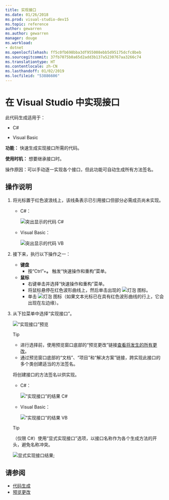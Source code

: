 ```yaml
---
title: 实现接口
ms.date: 01/26/2018
ms.prod: visual-studio-dev15
ms.topic: reference
author: gewarren
ms.author: gewarren
manager: douge
ms.workload:
- dotnet
ms.openlocfilehash: ff5c0fb698bba3df955008ebb5d95175dcfc8beb
ms.sourcegitcommit: 37fb7075b0a65d2add3b137a5230767aa3266c74
ms.translationtype: HT
ms.contentlocale: zh-CN
ms.lasthandoff: 01/02/2019
ms.locfileid: "53886606"
---
```

# <a name="implement-an-interface-in-visual-studio"></a>在 Visual Studio 中实现接口

此代码生成适用于：

- C#

- Visual Basic

**功能：** 快速生成实现接口所需的代码。

**使用时机：** 想要继承接口时。

操作原因：可以手动逐一实现各个接口，但此功能可自动生成所有方法签名。

## <a name="how-to"></a>操作说明

1. 将光标置于红色波浪线上，该线条表示已引用接口但部分必需成员尚未实现。

   - C#：

       ![突出显示的代码 C#](media/interface-highlight-cs.png)

   - Visual Basic：

       ![突出显示的代码 VB](media/interface-highlight-vb.png)

2. 接下来，执行以下操作之一：

   - **键盘**
      - 按“Ctrl”+**。** 触发“快速操作和重构”菜单。
   - **鼠标**
      - 右键单击并选择“快速操作和重构”菜单。
      - 将鼠标悬停在红色波形曲线上，然后单击出现的 ![灯泡](media/bulb-cs.png) 图标。
      - 单击 ![灯泡](media/bulb-cs.png) 图标（如果文本光标已在具有红色波形曲线的行上，它会出现在左边缘）。

3. 从下拉菜单中选择“实现接口”。

   ![“实现接口”预览](media/interface-preview-cs.png)

   > [!TIP]
   > - 进行选择前，使用预览窗口底部的“预览更改”链接[查看将发生的所有更改](../../ide/preview-changes.md)。
   > - 通过预览窗口底部的“文档”、“项目”和“解决方案”链接，跨实现此接口的多个类创建适当的方法签名。

   将创建接口的方法签名以供实现。

   - C#：

       ![“实现接口”的结果 C#](media/interface-result-cs.png)

   - Visual Basic：

       ![“实现接口”的结果 VB](media/interface-result-vb.png)

   > [!TIP]
   > （仅限 C#）使用“显式实现接口”选项，以接口名称作为各个生成方法的开头，避免名称冲突。
   >
   > ![显式实现接口结果](media/interface-explicitresult-cs.png);

## <a name="see-also"></a>请参阅

- [代码生成](../code-generation-in-visual-studio.md)
- [预览更改](../../ide/preview-changes.md)